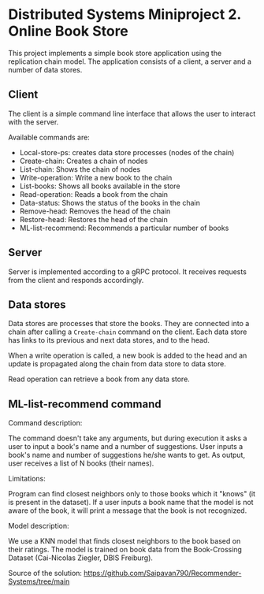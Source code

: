 # Distributed Systems Miniproject 2. Online Book Store

This project implements a simple book store application using the replication chain model. The application consists of a client, a server and a number of data stores. 

## Client
The client is a simple command line interface that allows the user to interact with the server. 

Available commands are:
* Local-store-ps: creates data store processes (nodes of the chain)
* Create-chain: Creates a chain of nodes
* List-chain: Shows the chain of nodes
* Write-operation: Write a new book to the chain
* List-books: Shows all books available in the store
* Read-operation: Reads a book from the chain
* Data-status: Shows the status of the books in the chain
* Remove-head: Removes the head of the chain
* Restore-head: Restores the head of the chain
* ML-list-recommend: Recommends a particular number of books

## Server
Server is implemented according to a gRPC protocol. It receives requests from the client and responds accordingly.

## Data stores
Data stores are processes that store the books. They are connected into a chain after calling a `Create-chain` command on the client.
Each data store has links to its previous and next data stores, and to the head.

When a write operation is called, a new book is added to the head and an update is propagated along the chain from data store to data store.

Read operation can retrieve a book from any data store.

## ML-list-recommend command

Command description:

The command doesn't take any arguments, but during execution it asks a user to input a book's name and a number of suggestions.
User inputs a book's name and number of suggestions he/she wants to get.
As output, user receives a list of N books (their names).

Limitations:

Program can find closest neighbors only to those books which it "knows" (it is present in the dataset). If a user inputs a book name that the model is not aware of the book, it will print a message that the book is not recognized.

Model description:

We use a KNN model that finds closest neighbors to the book based on their ratings.
The model is trained on book data from the Book-Crossing Dataset (Cai-Nicolas Ziegler, DBIS Freiburg).

Source of the solution:
https://github.com/Saipavan790/Recommender-Systems/tree/main
